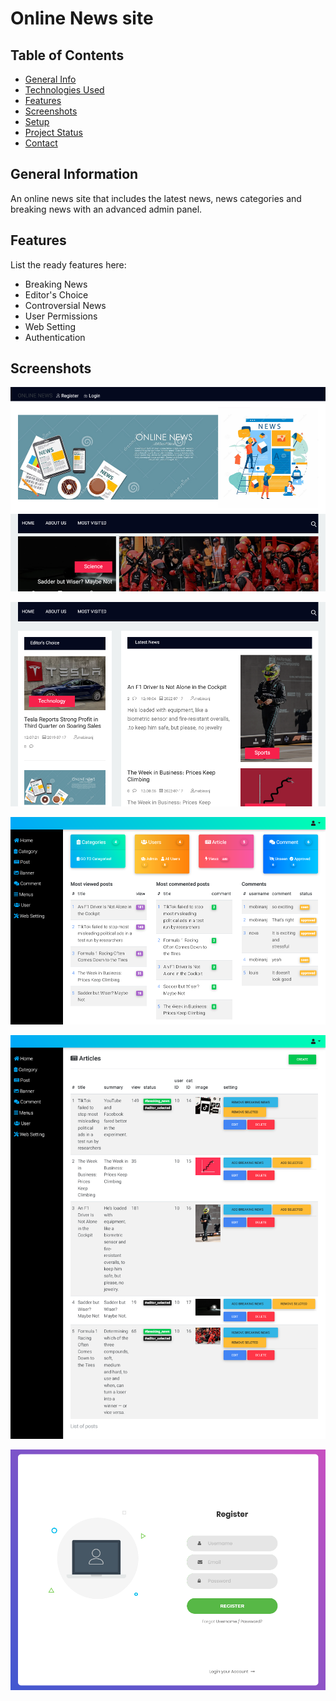 # Online News site


## Table of Contents
* [General Info](#general-information)
* [Technologies Used](#technologies-used)
* [Features](#features)
* [Screenshots](#screenshots)
* [Setup](#setup)
* [Project Status](#project-status)
* [Contact](#contact)



## General Information
An online news site that includes the latest news, news categories and breaking news with an advanced admin panel.




## Features
List the ready features here:
- Breaking News
- Editor's Choice
- Controversial News
- User Permissions
- Web Setting
- Authentication


## Screenshots
![online news screenshot](./public/screenshots/Screenshot%20online%20news%20(2).png)

![online news screenshot](./public/screenshots/Screenshot%20online%20news.png)

![adminPanel screenshot](./public/screenshots/Screenshot%20Panel.png)

![online news posts screenshot](./public/screenshots/Screenshot%20Posts.png)

![RegisterPage screenshot](./public/screenshots/Screenshot%20Register.png)


